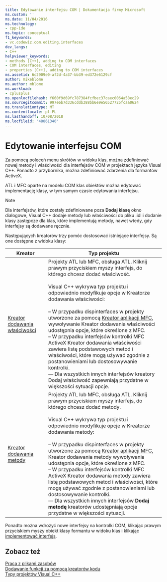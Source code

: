 ```yaml
---
title: Edytowanie interfejsu COM | Dokumentacja firmy Microsoft
ms.custom: ''
ms.date: 11/04/2016
ms.technology:
- cpp-ide
ms.topic: conceptual
f1_keywords:
- vc.codewiz.com.editing.interfaces
dev_langs:
- C++
helpviewer_keywords:
- methods [C++], adding to COM interfaces
- COM interfaces, editing
- properties [C++], adding to COM interfaces
ms.assetid: 6c2909e0-af2d-4a37-bb39-ed372e6129cf
author: mikeblome
ms.author: mblome
ms.workload:
- cplusplus
ms.openlocfilehash: f660f9d69fc787384fcfbec37caec0064a58ec29
ms.sourcegitcommit: 997e6b7d336cddb388bb6e9e56527725fcaa0624
ms.translationtype: MT
ms.contentlocale: pl-PL
ms.lasthandoff: 10/08/2018
ms.locfileid: "48861346"
---
```

# <a name="editing-a-com-interface"></a>Edytowanie interfejsu COM

Za pomocą poleceń menu skrótów w widoku klas, można zdefiniować nowej metody i właściwości dla interfejsów COM w projektach języka Visual C++. Ponadto z przybornika, można zdefiniować zdarzenia dla formantów ActiveX.

ATL i MFC oparte na modelu COM klas obiektów można edytować implementację klasy, w tym samym czasie edytowania interfejsu.

> [!NOTE]
>  Dla interfejsów, które zostały zdefiniowane poza **Dodaj klasę** okno dialogowe, Visual C++ dodaje metody lub właściwości do pliku .idl i dodanie klasy zastępcze dla klas, które implementują metody, nawet wtedy, gdy interfejsy są dodawane ręcznie.

Następujących kreatorów trzy pomóc dostosować istniejące interfejsy. Są one dostępne z widoku klasy:

|Kreator|Typ projektu|
|------------|------------------|
|[Kreator dodawania właściwości](../ide/names-add-property-wizard.md)|Projekty ATL lub MFC, obsługa ATL. Kliknij prawym przyciskiem myszy interfejs, do którego chcesz dodać właściwość.<br /><br />Visual C++ wykrywa typ projektu i odpowiednio modyfikuje opcje w Kreatorze dodawania właściwości:<br /><br />– W przypadku dispinterfaces w projekty utworzone za pomocą [Kreator aplikacji MFC](../mfc/reference/mfc-application-wizard.md), wywoływanie Kreator dodawania właściwości udostępnia opcje, które określone z MFC.<br />– W przypadku interfejsów kontrolki MFC ActiveX Kreator dodawania właściwości zawiera listę podstawowych metod i właściwości, które mogą używać zgodnie z postanowieniami lub dostosowywanie kontrolki.<br />— Dla wszystkich innych interfejsów kreatory Dodaj właściwość zapewniają przydatne w większości sytuacji opcje.|
|[Kreator dodawania metody](../ide/add-method-wizard.md)|Projekty ATL lub MFC, obsługa ATL. Kliknij prawym przyciskiem myszy interfejs, do którego chcesz dodać metody.<br /><br />Visual C++ wykrywa typ projektu i odpowiednio modyfikuje opcje w Kreatorze dodawania metody:<br /><br />– W przypadku dispinterfaces w projekty utworzone za pomocą [Kreator aplikacji MFC](../mfc/reference/mfc-application-wizard.md), Kreator dodawania metody wywoływania udostępnia opcje, które określone z MFC.<br />– W przypadku interfejsów kontrolki MFC ActiveX Kreator dodawania metody zawiera listę podstawowych metod i właściwości, które mogą używać zgodnie z postanowieniami lub dostosowywanie kontrolki.<br />— Dla wszystkich innych interfejsów **Dodaj metodę** kreatorów udostępniają opcje przydatne w większości sytuacji.|

Ponadto można wdrożyć nowe interfejsy na kontrolki COM, klikając prawym przyciskiem myszy obiekt klasy formantu w widoku klas i klikając [implementować interfejs](../ide/implement-interface-wizard.md).

## <a name="see-also"></a>Zobacz też

[Praca z plikami zasobów](../windows/working-with-resource-files.md)<br>
[Dodawanie funkcji za pomocą kreatorów kodu](../ide/adding-functionality-with-code-wizards-cpp.md)<br>
[Typy projektów Visual C++](../ide/visual-cpp-project-types.md)
